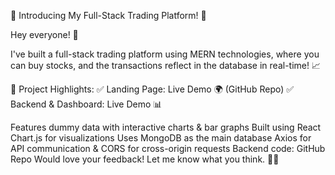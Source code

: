 🚀 Introducing My Full-Stack Trading Platform! 🚀

Hey everyone! 👋

I've built a full-stack trading platform using MERN technologies, where you can buy stocks, and the transactions reflect in the database in real-time! 📈

🌟 Project Highlights:
✅ Landing Page: Live Demo 🌍 (GitHub Repo)
✅ Backend & Dashboard: Live Demo 📊

Features dummy data with interactive charts & bar graphs
Built using React Chart.js for visualizations
Uses MongoDB as the main database
Axios for API communication & CORS for cross-origin requests
Backend code: GitHub Repo
Would love your feedback! Let me know what you think. 🚀🔥
